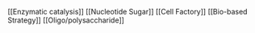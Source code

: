 [[Enzymatic catalysis]]
[[Nucleotide Sugar]]
[[Cell Factory]]
[[Bio-based Strategy]]
[[Oligo/polysaccharide]]
